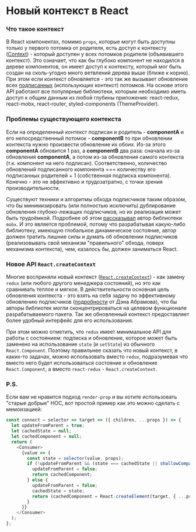 # Новый контекст в React

### Что такое контекст

В React компонентах, помимо `props`, которые могут быть доступны только у первого потомка от родителя, есть доступ к контексту ([Context](https://reactjs.org/docs/context.html)) - который доступен у всех потомков родителя (объявившего контекст). Это означает, что как бы глубоко компонент не находился в дереве компонентов, он имеет доступ к контексту, который мог быть создан на сколь-угодно много ветвлений дерева выше (ближе к корню). При этом если контекст обновляется - это так же вызывает обновление всех [подписанных](https://reactjs.org/docs/context.html#how-to-use-context) (использующих контекст) потомков. На основе этого API работают все популярные библиотеки, которым необходимо иметь доступ к общим данным из любой глубины приложения: react-redux, react-mobx, react-router, styled-components (ThemeProvider).

### Проблемы существующего контекста

Если на определенный контекст подписан и родитель - **componentA** и его непосредственный потомок - **componentB** то при обновлении контекста нужно произвести обновление их обоих. Из-за этого **componentA** обновится 1 раз, а **componentB** два раза: сначала из-за обновления **componentA**, а потом из-за обновления самого контекста (т.к. компонент на него подписан). Соответственно, количество обновлений подписанного компонента === количеству его подписанных родителей + 1 (собственная подписка компонента). Конечно - это не эффективно и трудозатратно, с точки зрения производительности. 

Существуют техники и алгоритмы обхода подписчиков таким образом, что бы минимизировать (или полностью исключить) дублирование обновления глубоко-лежащих подписчиков, но их реализация может быть трудоёмкой. Подробнее об этом [рассказывал](https://youtu.be/TfxfRkNCnmk) автор библиотеки `mobx`. И это является проблемой, потому что разрабатывая какую-либо библиотеку, имеющую глобальное динамическое состояние, автор должен тратить лишние силы и думать об обновлении подписчиков (реализовывать свой механизм "правильного" обхода, поверх механизма контекста), чем, казалось бы, должен заниматься React.

### Новое API `React.createContext`

Многие восприняли новый контекст ([`React.createContext`](https://habrahabr.ru/company/ruvds/blog/348862/)) - как замену `redux` (или любого другого менеджера состояний), но это как сравнивать теплое и мягкое. В действительности основная цель обновления контекста - это взять на себя задачу по эффективному обновлению подписчиков ([подробности](https://twitter.com/dan_abramov/status/976486152197812229) от Дэна Абрамова), что бы авторы библиотек могли сконцентрироваться на целевом функционале разрабатываемого пакета. Так же обновленный контекст предоставляет более удобный интерфейс для его использования.

При этом можно отметить, что `redux` имеет минимальное API для работы с состоянием: подписка и обновление, которое может быть заменено на использование `state` (и `setState`) из обычного `React.Component`. Поэтому правильнее сказать что новый контекст, в каких-то задачах, можно использовать вместо `redux`, подразумевая что вместо него будет использоваться состояние и обновление `React.Component`, а вместо `react-redux` - `React.createContext`.

### P.S.
Если вам не нравится подход `render-prop` и вы хотите использовать "старые добрые" HOC, вот простой пример как это можно сделать с мемоизацией:
```javascript
const connect = selector => target => ({ children, ...props }) => {
  let updateFromParent = true;
  let cachedState = null;
  let cachedComponent = null;
  return (
    <Consumer>
      {value => {
        const state = selector(value, props);
        if (!updateFromParent && (state === cachedState || shallowCompare(state, cachedState))) {
          updateFromParent = false;
          return cachedComponent;
        } else {
          updateFromParent = false;
          cachedState = state;
          return (cachedComponent = React.createElement(target, { ...props, ...state }, children));
        }
      }}
    </Consumer>
  );
};
```